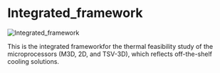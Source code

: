 # Integrated_framework


![Integrated_framework](https://user-images.githubusercontent.com/71616589/93767115-76456a80-fc52-11ea-897a-8caef8d0c007.jpg)

This is the integrated frameworkfor the thermal feasibility study of the microprocessors (M3D, 2D, and TSV-3D), which reflects off-the-shelf cooling solutions.
